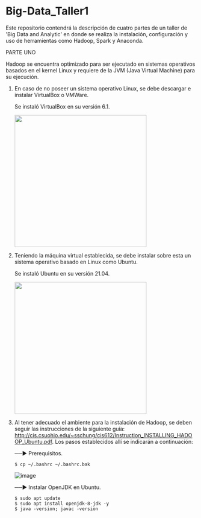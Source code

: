 # Big-Data_Taller1
Este repositorio contendrá la descripción de cuatro partes de un taller de 'Big Data and Analytic' en donde se realiza la instalación, configuración y uso de herramientas como Hadoop, Spark y Anaconda.


PARTE UNO

Hadoop se encuentra optimizado para ser ejecutado en sistemas operativos basados en el kernel Linux y requiere de la JVM (Java Virtual Machine) para su ejecución.

1. En caso de no poseer un sistema operativo Linux, se debe descargar e instalar VirtualBox o VMWare.

   Se instaló VirtualBox en su versión 6.1.

   <img src="https://user-images.githubusercontent.com/90856580/133651737-0df391a8-f5f1-4d02-9d48-2b2c51639fe3.png" width="350px" hight="100px"> 

2. Teniendo la máquina virtual establecida, se debe instalar sobre esta un sistema operativo basado en Linux como Ubuntu.

   Se instaló Ubuntu en su versión 21.04.
  
   <img src="https://user-images.githubusercontent.com/90856580/133654221-aa7125b4-4e56-4893-8d09-7003dc5c9004.png" width="350px" hight="100px"> 

3. Al tener adecuado el ambiente para la instalación de Hadoop, se deben seguir las instrucciones de la siguiente guía: http://cis.csuohio.edu/~sschung/cis612/Instruction_INSTALLING_HADOOP_Ubuntu.pdf. 
   Los pasos establecidos allí se indicarán a continuación: 
   
   ──► Prerequisitos.
   ```
   $ cp ~/.bashrc ~/.bashrc.bak    
   ```
      ![image](https://user-images.githubusercontent.com/90856580/133661619-692c7b24-20e8-423c-9fcb-0e483a1830ea.png)
      
   ──► Instalar OpenJDK en Ubuntu.
   ```
   $ sudo apt update 
   $ sudo apt install openjdk-8-jdk -y 
   $ java -version; javac -version
   ```


